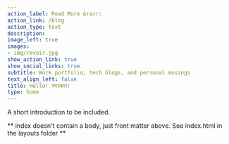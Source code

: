 ```yaml
---
action_label: Read More &rarr;
action_link: /blog
action_type: text
description: 
image_left: true
images:
- img/revoir.jpg
show_action_link: true
show_social_links: true
subtitle: Work portfolio, tech blogs, and personal musings 
text_align_left: false
title: Hello! नमस्कार!
type: home
---
```


A short introduction to be included.

** index doesn't contain a body, just front matter above.
See index.html in the layouts folder **
